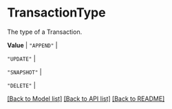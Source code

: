 # TransactionType

The type of a Transaction.


**Value** |
`"APPEND"` |

`"UPDATE"` |

`"SNAPSHOT"` |

`"DELETE"` |



[[Back to Model list]](../../README.md#documentation-for-models) [[Back to API list]](../../README.md#documentation-for-api-endpoints) [[Back to README]](../../README.md)
